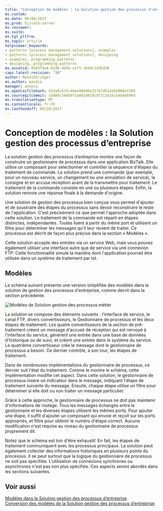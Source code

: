 ```yaml
---
title: "Conception de modèles : la Solution gestion des processus d’entreprise | Documents Microsoft"
ms.custom: 
ms.date: 06/08/2017
ms.prod: biztalk-server
ms.reviewer: 
ms.suite: 
ms.tgt_pltfrm: 
ms.topic: article
helpviewer_keywords:
- patterns [process management solutions], examples
- patterns [process management solutions], designing
- examples, programming patterns
- designing, programming patterns
ms.assetid: 0583f4a4-01db-4d5b-a1f5-1694c1ddbd30
caps.latest.revision: "18"
author: MandiOhlinger
ms.author: mandia
manager: anneta
ms.openlocfilehash: 91da8c63fc46ee90696e257bfd6142b5088af305
ms.sourcegitcommit: cb908c540d8f1a692d01dc8f313e16cb4b4e696d
ms.translationtype: MT
ms.contentlocale: fr-FR
ms.lasthandoff: 09/20/2017
---
```

# <a name="designing-with-patterns-the-business-process-management-solution"></a>Conception de modèles : la Solution gestion des processus d’entreprise
La solution gestion des processus d’entreprise montre une façon de construire un gestionnaire de processus dans une application BizTalk. Elle utilise un composant pour sélectionner et contrôler la séquence d'étapes du traitement de commande. La solution prend une commande (par exemple, pour un nouveau service, un changement ou une annulation de service), la consigne et en accuse réception avant de la transmettre pour traitement. Le traitement de la commande consiste en une ou plusieurs étapes. Enfin, la solution renvoie une réponse finale à la demande d'origine.  
  
 Une solution de gestion des processus bien conçue vous permet d'ajouter et de soustraire des étapes du processus sans devoir reconstruire le reste de l'application. C'est précisément ce que permet l'approche adoptée dans cette solution. Le traitement de la commande est réparti en étapes distinctes, indépendantes. Toutes lisent à partir du même port et utilisent un filtre pour déterminer les messages qu'il leur revient de traiter. Ce processus est décrit de façon plus précise dans la section « Modèles ».  
  
 Cette solution accepte des entrées via un service Web, mais vous pouvez également utiliser une interface autre que de service via une connexion FTP. Cette fonctionnalité simule la manière dont l'application pourrait être utilisée dans un système de traitement par lot.  
  
## <a name="patterns"></a>Modèles  
 Le schéma suivant présente une version simplifiée des modèles dans la solution de gestion des processus d'entreprise, comme décrit dans la section précédente.  
  
 ![Modèles de Solution gestion des processus métier](../core/media/bts-cp-business-process-management-patterns.gif "bts_cp_Business_Process_Management_Patterns")  
  
 La solution se compose des éléments suivants : l’interface de service, le canal FTP, divers convertisseurs, le Gestionnaire de processus et les deux étapes de traitement. Les quatre convertisseurs de la section de pré-traitement créent un message d'accusé de réception qui est renvoyé à l'interface du service, génèrent une entrée dans une base de données d'historique ou de suivi, et créent une entrée dans le système du service. Le quatrième convertisseur crée le message dont le gestionnaire de processus a besoin. Ce dernier contrôle, à son tour, les étapes de traitement.  
  
 Dans de nombreuses implémentations du gestionnaire de processus, ce dernier suit l'état du traitement. Comme le montre le schéma, cette implémentation modifie cet aspect. Dans cette solution, le gestionnaire de processus insère un indicateur dans le message, indiquant l'étape de traitement suivante du message. Ensuite, chaque étape utilise un filtre pour déterminer si elle doit ou non traiter un message particulier.  
  
 Grâce à cette approche, le gestionnaire de processus ne doit pas maintenir d'informations de routage. Tous les messages échangés entre le gestionnaire et les diverses étapes utilisent les mêmes ports. Pour ajouter une étape, il suffit d'ajouter un composant qui envoie et reçoit sur les ports appropriés, et filtre pour obtenir le numéro d'étape correct. Aucune modification n'est requise au niveau du gestionnaire de processus proprement dit.  
  
 Notez que le schéma est loin d'être exhaustif. En fait, les étapes de traitement communiquent avec les processus principaux. La solution peut également collecter des informations historiques en plusieurs points du processus. Il se peut surtout que la logique du gestionnaire de processus ne soit pas spécifiée. L'utilisation de connexions synchrones ou asynchrones n'est pas non plus spécifiée. Ces aspects seront abordés dans les sections suivantes.  
  
## <a name="see-also"></a>Voir aussi  
 [Modèles dans la Solution gestion des processus d’entreprise](../core/patterns-in-the-business-process-management-solution.md)   
 [Conversion des modèles de la Solution gestion des processus d’entreprise](../core/translating-the-patterns-of-the-business-process-management-solution.md)